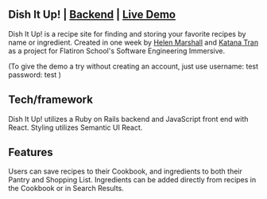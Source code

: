 ## Dish It Up! | [Backend](https://github.com/marshallhelenm/dish-it-up-backend) | [Live Demo](https://dish-it-up.netlify.com/)

Dish It Up! is a recipe site for finding and storing your favorite recipes by name or ingredient. Created in one week by [Helen Marshall](https://github.com/marshallhelenm) and [Katana Tran](https://github.com/wildfire132) as a project for Flatiron School's Software Engineering Immersive.

(To give the demo a try without creating an account, just use username: test password: test )

## Tech/framework
Dish It Up! utilizes a Ruby on Rails backend and JavaScript front end with React. Styling utilizes Semantic UI React.

## Features
Users can save recipes to their Cookbook, and ingredients to both their Pantry and Shopping List. Ingredients can be added directly from recipes in the Cookbook or in Search Results.

